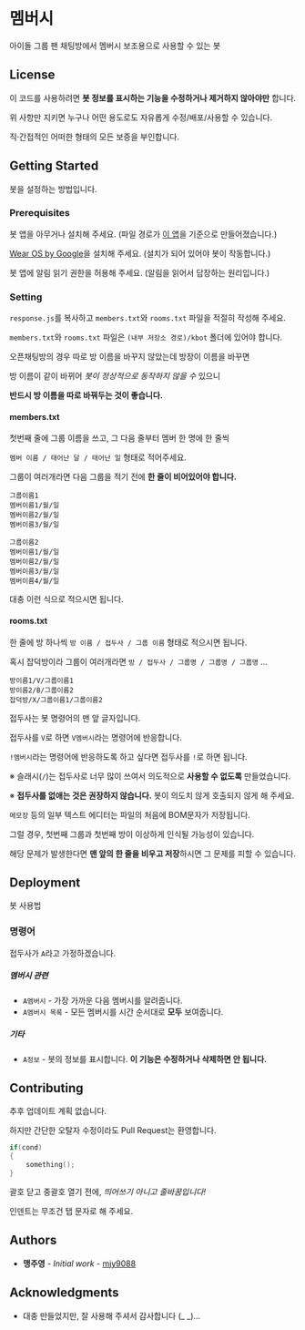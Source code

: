 # 멤버시

아이돌 그룹 팬 채팅방에서 멤버시 보조용으로 사용할 수 있는 봇





## License

이 코드를 사용하려면 **봇 정보를 표시하는 기능을 수정하거나 제거하지 않아야만** 합니다.

위 사항만 지키면 누구나 어떤 용도로도 자유롭게 수정/배포/사용할 수 있습니다.

직·간접적인 어떠한 형태의 모든 보증을 부인합니다.





## Getting Started

봇을 설정하는 방법입니다.



### Prerequisites

봇 앱을 아무거나 설치해 주세요. (파일 경로가 [이 앱](https://play.google.com/store/apps/details?id=be.zvz.newskbot)을 기준으로 만들어졌습니다.)

[Wear OS by Google](https://play.google.com/store/apps/details?id=com.google.android.wearable.app)을 설치해 주세요. (설치가 되어 있어야 봇이 작동합니다.)

봇 앱에 알림 읽기 권한을 허용해 주세요. (알림을 읽어서 답장하는 원리입니다.)



### Setting

`response.js`를 복사하고 `members.txt`와 `rooms.txt` 파일을 적절히 작성해 주세요.

`members.txt`와 `rooms.txt` 파일은 `(내부 저장소 경로)/kbot` 폴더에 있어야 합니다.



오픈채팅방의 경우 따로 방 이름을 바꾸지 않았는데 방장이 이름을 바꾸면

방 이름이 같이 바뀌어 _봇이 정상적으로 동작하지 않을 수_ 있으니

**반드시 방 이름을 따로 바꿔두는 것이 좋습니다.**



#### members.txt

첫번째 줄에 그룹 이름을 쓰고, 그 다음 줄부터 멤버 한 명에 한 줄씩

`멤버 이름 / 태어난 달 / 태어난 일` 형태로 적어주세요.

그룹이 여러개라면 다음 그룹을 적기 전에 **한 줄이 비어있어야 합니다.**

```
그룹이름1
멤버이름1/월/일
멤버이름2/월/일
멤버이름3/월/일

그룹이름2
멤버이름1/월/일
멤버이름2/월/일
멤버이름3/월/일
멤버이름4/월/일
```

대충 이런 식으로 적으시면 됩니다.



#### rooms.txt

한 줄에 방 하나씩 `방 이름 / 접두사 / 그룹 이름` 형태로 적으시면 됩니다.

혹시 잡덕방이라 그룹이 여러개라면 `방 / 접두사 / 그룹명 / 그룹명 / 그룹명` ...

```
방이름1/V/그룹이름1
방이름2/B/그룹이름2
잡덕방/X/그룹이름1/그룹이름2
```

접두사는 봇 명령어의 맨 앞 글자입니다.

접두사를 `V`로 하면 `V멤버시`라는 명령어에 반응합니다.

`!멤버시`라는 명령어에 반응하도록 하고 싶다면 접두사를 `!`로 하면 됩니다.

※ 슬래시(`/`)는 접두사로 너무 많이 쓰여서 의도적으로 **사용할 수 없도록** 만들었습니다.

※ **접두사를 없애는 것은 권장하지 않습니다.** 봇이 의도치 않게 호출되지 않게 해 주세요.



`메모장` 등의 일부 텍스트 에디터는 파일의 처음에 BOM문자가 저장됩니다.

그럴 경우, 첫번째 그룹과 첫번째 방이 이상하게 인식될 가능성이 있습니다.

해당 문제가 발생한다면 **맨 앞의 한 줄을 비우고 저장**하시면 그 문제를 피할 수 있습니다.





## Deployment

봇 사용법



### 명령어

접두사가 `A`라고 가정하겠습니다.

##### 멤버시 관련

- `A멤버시` - 가장 가까운 다음 멤버시를 알려줍니다.
- `A멤버시 목록` - 모든 멤버시를 시간 순서대로 **모두** 보여줍니다.

##### 기타

- `A정보` - 봇의 정보를 표시합니다. **이 기능은 수정하거나 삭제하면 안 됩니다.**



## Contributing

추후 업데이트 계획 없습니다.

하지만 간단한 오탈자 수정이라도 Pull Request는 환영합니다.

```C
if(cond)
{
	something();
}
```

괄호 닫고 중괄호 열기 전에, _띄어쓰기 아니고 줄바꿈입니다!_

인덴트는 무조건 탭 문자로 해 주세요.



## Authors

- **맹주영** - _Initial work_ - [mjy9088](https://gitlab.com/mjy9088)





## Acknowledgments

- 대충 만들었지만, 잘 사용해 주셔서 감사합니다 (_ _)...